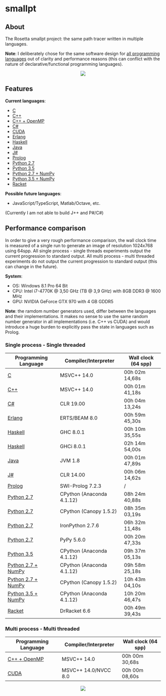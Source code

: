 # smallpt

## About
The Rosetta smallpt project: the same path tracer written in multiple languages.

**Note**: I deliberately chose for the same software design for [all programming languages](https://github.com/matt77hias/smallpt) out of clarity and performance reasons (this can conflict with the nature of declarative/functional programming languages).

<p align="center"><img src="https://github.com/matt77hias/smallpt/blob/master/res/image.png" ></p>

## Features
**Current languages**:

* [C](https://github.com/matt77hias/c-smallpt)
* [C++](https://github.com/matt77hias/cpp-smallpt)
* [C++ + OpenMP](https://github.com/matt77hias/cpp-smallpt)
* [C#](https://github.com/matt77hias/cs-smallpt)
* [CUDA](https://github.com/matt77hias/cu-smallpt)
* [Erlang](https://github.com/matt77hias/erl-smallpt)
* [Haskell](https://github.com/matt77hias/hs-smallpt)
* [Java](https://github.com/matt77hias/java-smallpt)
* [J#](https://github.com/matt77hias/jsl-smallpt)
* [Prolog](https://github.com/matt77hias/pl-smallpt)
* [Python 2.7](https://github.com/matt77hias/py-smallpt)
* [Python 3.5](https://github.com/matt77hias/py-smallpt)
* [Python 2.7 + NumPy](https://github.com/matt77hias/numpy-smallpt)
* [Python 3.5 + NumPy](https://github.com/matt77hias/numpy-smallpt)
* [Racket](https://github.com/matt77hias/rkt-smallpt)

**Possible future languages**:
* JavaScript/TypeScript, Matlab/Octave, etc.

(Currently I am not able to build J++ and P#/C#)

## Performance comparison
In order to give a very rough performance comparison, the wall clock time is measured of a single run to generate an image of resolution 1024x768 using 64spp. All single process - single threads experiments output the current progression to standard output. All multi process - multi threaded experiments do not output the current progression to standard output (this can change in the future).

**System**:
* OS: Windows 8.1 Pro 64 Bit
* CPU: Intel i7-4770K @ 3,50 GHz (TB @ 3,9 GHz) with 8GB DDR3 @ 1600 MHz
* GPU: NVIDIA GeForce GTX 970 with 4 GB GDDR5

**Note**: the ramdom number generators used, differ between the languages and their implementations. It makes no sense to use the same random number generator in all implementations (i.e. C++ vs CUDA) and would introduce a huge burden to explicitly pass the state in languages such as Prolog.

### Single process - Single threaded

| Programming Language                                                | Compiler/Interpreter     | Wall clock (64 spp) |
|---------------------------------------------------------------------|--------------------------|---------------------|
| [C](https://github.com/matt77hias/c-smallpt)                        | MSVC++ 14.0              | 00h 02m 14,68s      |
| [C++](https://github.com/matt77hias/cpp-smallpt)                    | MSVC++ 14.0              | 00h 01m 41,18s      |
| [C#](https://github.com/matt77hias/cs-smallpt)                      | CLR 19.00                | 00h 04m 13,24s      |  
| [Erlang](https://github.com/matt77hias/erl-smallpt)                 | ERTS/BEAM 8.0            | 00h 59m 45,30s      |
| [Haskell](https://github.com/matt77hias/hs-smallpt)                 | GHC 8.0.1                | 00h 10m 35,55s      |
| [Haskell](https://github.com/matt77hias/hs-smallpt)                 | GHCi 8.0.1               | 02h 14m 54,00s      |
| [Java](https://github.com/matt77hias/java-smallpt)                  | JVM 1.8                  | 00h 01m 47,89s      |
| [J#](https://github.com/matt77hias/jsl-smallpt)                     | CLR 14.00                | 00h 06m 14,62s      |
| [Prolog](https://github.com/matt77hias/pl-smallpt)                  | SWI-Prolog 7.2.3         | /                   |
| [Python 2.7](https://github.com/matt77hias/py-smallpt)              | CPython (Anaconda 4.1.12)| 08h 24m 40,88s      |
| [Python 2.7](https://github.com/matt77hias/py-smallpt)              | CPython (Canopy 1.5.2)   | 08h 35m 03,19s      |
| [Python 2.7](https://github.com/matt77hias/py-smallpt)              | IronPython 2.7.6         | 06h 32m 11,48s      |
| [Python 2.7](https://github.com/matt77hias/py-smallpt)              | PyPy 5.6.0               | 00h 20m 47,33s      |
| [Python 3.5](https://github.com/matt77hias/py-smallpt)              | CPython (Anaconda 4.1.12)| 09h 37m 05,13s      |
| [Python 2.7 + NumPy](https://github.com/matt77hias/numpy-smallpt)   | CPython (Anaconda 4.1.12)| 09h 58m 25,18s      |
| [Python 2.7 + NumPy](https://github.com/matt77hias/numpy-smallpt)   | CPython (Canopy 1.5.2)   | 10h 43m 04,10s      |
| [Python 3.5 + NumPy](https://github.com/matt77hias/numpy-smallpt)   | CPython (Anaconda 4.1.12)| 10h 20m 46,47s      |
| [Racket](https://github.com/matt77hias/rkt-smallpt)                 | DrRacket 6.6             | 00h 49m 39,43s      |

### Multi process - Multi threaded

| Programming Language                                                | Compiler/Interpreter     | Wall clock (64 spp) |
|---------------------------------------------------------------------|--------------------------|---------------------|
| [C++ + OpenMP](https://github.com/matt77hias/cpp-smallpt)           | MSVC++ 14.0              | 00h 00m 30,68s      |
| [CUDA](https://github.com/matt77hias/cu-smallpt)                    | MSVC++ 14.0/NVCC 8.0     | 00h 00m 08,60s      |

<p align="center"><img src="https://github.com/matt77hias/smallpt/blob/master/res/Comparison%20(low%20resolution).png" ></p>
